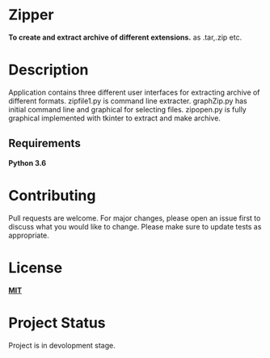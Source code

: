 # **Zipper**
**To create and extract archive of different extensions.**
as .tar,.zip etc.

# Description
Application contains three different user interfaces 
for extracting archive of different formats.
zipfile1.py is command line extracter.
graphZip.py has initial command line and graphical for selecting files.
zipopen.py is fully graphical implemented with tkinter to extract and make archive.


## Requirements 
**Python 3.6**

# Contributing
Pull requests are welcome. For major changes, please open an issue first to discuss what you would like to change.
Please make sure to update tests as appropriate.


# License

**[MIT](https://choosealicense.com/licenses/mit/)**

# Project Status 
Project is in devolopment stage. 

                                                   

